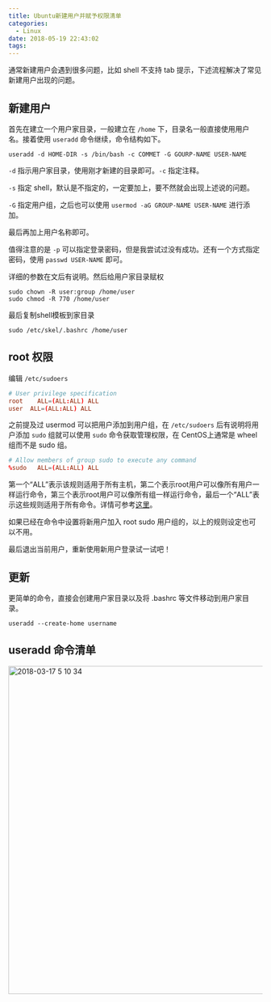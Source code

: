 ```yaml
---
title: Ubuntu新建用户并赋予权限清单
categories:
  - Linux
date: 2018-05-19 22:43:02
tags:
---
```


通常新建用户会遇到很多问题，比如 shell 不支持 tab 提示，下述流程解决了常见新建用户出现的问题。

## 新建用户

首先在建立一个用户家目录，一般建立在 `/home` 下，目录名一般直接使用用户名。接着使用 `useradd` 命令继续，命令结构如下。

`useradd -d HOME-DIR -s /bin/bash -c COMMET -G GOURP-NAME USER-NAME`

`-d` 指示用户家目录，使用刚才新建的目录即可。`-c` 指定注释。

`-s` 指定 shell，默认是不指定的，一定要加上，要不然就会出现上述说的问题。

 `-G` 指定用户组，之后也可以使用 `usermod -aG GROUP-NAME USER-NAME` 进行添加。

最后再加上用户名称即可。

值得注意的是 `-p` 可以指定登录密码，但是我尝试过没有成功。还有一个方式指定密码，使用 `passwd USER-NAME` 即可。

详细的参数在文后有说明。然后给用户家目录赋权

```
sudo chown -R user:group /home/user
sudo chmod -R 770 /home/user
```

最后复制shell模板到家目录

`sudo /etc/skel/.bashrc /home/user`

## root 权限

编辑 `/etc/sudoers` 

```conf
# User privilege specification
root	ALL=(ALL:ALL) ALL
user  ALL=(ALL:ALL) ALL
```

之前提及过 usermod 可以把用户添加到用户组，在 `/etc/sudoers` 后有说明将用户添加 `sudo` 组就可以使用 `sudo` 命令获取管理权限，在 CentOS上通常是 wheel 组而不是 sudo 组。

```conf
# Allow members of group sudo to execute any command
%sudo	ALL=(ALL:ALL) ALL
```
第一个“ALL”表示该规则适用于所有主机，第二个表示root用户可以像所有用户一样运行命令，第三个表示root用户可以像所有组一样运行命令，最后一个“ALL”表示这些规则适用于所有命令。详情可参考[这里](https://www.digitalocean.com/community/tutorials/how-to-edit-the-sudoers-file-on-ubuntu-and-centos)。

如果已经在命令中设置将新用户加入 root sudo 用户组的，以上的规则设定也可以不用。

最后退出当前用户，重新使用新用户登录试一试吧！

## 更新

更简单的命令，直接会创建用户家目录以及将 .bashrc 等文件移动到用户家目录。

```
useradd --create-home username 
```

## useradd 命令清单

<img width="649" alt="2018-03-17 5 10 34" src="https://user-images.githubusercontent.com/24730006/37553587-2ea56f52-2a06-11e8-82d7-d638abbfe5c9.png">
